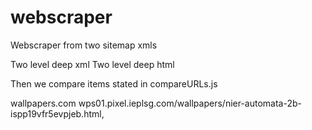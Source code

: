 # webscraper
Webscraper from two sitemap xmls

Two level deep xml
Two level deep html

Then we compare items stated in compareURLs.js

wallpapers.com
wps01.pixel.ieplsg.com/wallpapers/nier-automata-2b-ispp19vfr5evpjeb.html,
